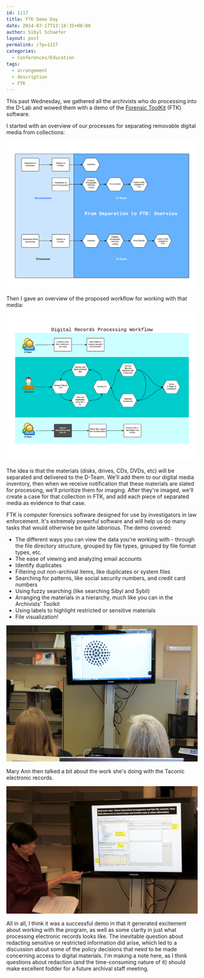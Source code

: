 ```yaml
---
id: 1117
title: FTK Demo Day
date: 2014-07-17T13:18:35+00:00
author: Sibyl Schaefer
layout: post
permalink: /?p=1117
categories:
  - Conferences/Education
tags:
  - arrangement
  - description
  - FTK
---
```

This past Wednesday, we gathered all the archivists who do processing into the D-Lab and wowed them with a demo of the [Forensic ToolKit](http://www.accessdata.com/solutions/digital-forensics/ftk) (FTK) software.

I started with an overview of our processes for separating removable digital media from collections:

![FTK-overview](/wp-content/uploads/2014/07/Separation-to-FTK-overview.png)

Then I gave an overview of the proposed workflow for working with that media:<!--more-->

![Processing Workflow](/wp-content/uploads/2014/07/Processing-Workflow.png)

The idea is that the materials (disks, drives, CDs, DVDs, etc) will be separated and delivered to the D-Team. We'll add them to our digital media inventory, then when we receive notification that these materials are slated for processing, we'll prioritize them for imaging. After they're imaged, we'll create a case for that collection in FTK, and add each piece of separated media as evidence to that case.

FTK is computer forensics software designed for use by investigators in law enforcement. It's extremely powerful software and will help us do many tasks that would otherwise be quite laborious. The demo covered:

* The different ways you can view the data you're working with - through the file directory structure, grouped by file types, grouped by file format types, etc.
* The ease of viewing and analyzing email accounts
* Identify duplicates
* Filtering out non-archival items, like duplicates or system files
* Searching for patterns, like social security numbers, and credit card numbers
* Using fuzzy searching (like searching Sibyl and Sybil)
* Arranging the materials in a hierarchy, much like you can in the Archivists' Toolkit
* Using labels to highlight restricted or sensitive materials
* File visualization!

![A visualisation of email domains](/wp-content/uploads/2014/07/file_visualization.jpg)

<!--more-->

Mary Ann then talked a bit about the work she's doing with the Taconic electronic records.

![Mary Ann talks about how to use Bookmarks in FTK to build out a file hierarchy](/wp-content/uploads/2014/07/mary-ann2.jpg)

All in all, I think it was a successful demo in that it generated excitement about working with the program, as well as some clarity in just what processing electronic records looks like. The inevitable question about redacting sensitive or restricted information did arise, which led to a discussion about some of the policy decisions that need to be made concerning access to digital materials. I'm making a note here, as I think questions about redaction (and the time-consuming nature of it) should make excellent fodder for a future archival staff meeting.
